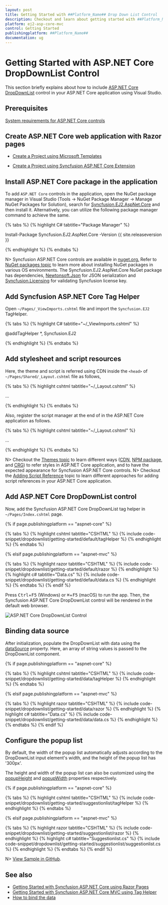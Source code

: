 ```yaml
---
layout: post
title: Getting Started with ##Platform_Name## Drop Down List Control
description: Checkout and learn about getting started with ##Platform_Name## Drop Down List control of Syncfusion Essential JS 2 and more details.
platform: ej2-asp-core-mvc
control: Getting Started
publishingplatform: ##Platform_Name##
documentation: ug
---
```



# Getting Started with ASP.NET Core DropDownList Control

This section briefly explains about how to include [ASP.NET Core DropDownList](https://www.syncfusion.com/aspnet-core-ui-controls/dropdown-list) control in your ASP.NET Core application using Visual Studio.

## Prerequisites

[System requirements for ASP.NET Core controls](https://ej2.syncfusion.com/aspnetcore/documentation/system-requirements/)

## Create ASP.NET Core web application with Razor pages

* [Create a Project using Microsoft Templates](https://docs.microsoft.com/en-us/aspnet/core/tutorials/razor-pages/razor-pages-start?view=aspnetcore-6.0&tabs=visual-studio#create-a-razor-pages-web-app)

* [Create a Project using Syncfusion ASP.NET Core Extension](https://ej2.syncfusion.com/aspnetcore/documentation/getting-started/project-template/)

## Install ASP.NET Core package in the application

To add `ASP.NET Core` controls in the application, open the NuGet package manager in Visual Studio (Tools → NuGet Package Manager → Manage NuGet Packages for Solution), search for [Syncfusion.EJ2.AspNet.Core](https://www.nuget.org/packages/Syncfusion.EJ2.AspNet.Core/) and then install it.  Alternatively, you can utilize the following package manager command to achieve the same.

{% tabs %}
{% highlight C# tabtitle="Package Manager" %}

Install-Package Syncfusion.EJ2.AspNet.Core -Version {{ site.releaseversion }}

{% endhighlight %}
{% endtabs %}

N> Syncfusion ASP.NET Core controls are available in [nuget.org.](https://www.nuget.org/packages?q=syncfusion.EJ2) Refer to [NuGet packages topic](https://ej2.syncfusion.com/aspnetcore/documentation/nuget-packages/) to learn more about installing NuGet packages in various OS environments. The Syncfusion.EJ2.AspNet.Core NuGet package has dependencies, [Newtonsoft.Json](https://www.nuget.org/packages/Newtonsoft.Json/) for JSON serialization and [Syncfusion.Licensing](https://www.nuget.org/packages/Syncfusion.Licensing/) for validating Syncfusion license key.

## Add Syncfusion ASP.NET Core Tag Helper
Open `~/Pages/_ViewImports.cshtml` file and import the `Syncfusion.EJ2` TagHelper.

{% tabs %}
{% highlight C# tabtitle="~/_ViewImports.cshtml" %}

@addTagHelper *, Syncfusion.EJ2

{% endhighlight %}
{% endtabs %}

## Add stylesheet and script resources

Here, the theme and script is referred using CDN inside the `<head>` of `~/Pages/Shared/_Layout.cshtml` file as follows,

{% tabs %}
{% highlight cshtml tabtitle="~/_Layout.cshtml" %}

<head>
    ...
    <!-- Syncfusion ASP.NET Core controls styles -->
    <link rel="stylesheet" href="https://cdn.syncfusion.com/ej2/{{ site.ej2version }}/fluent.css" />
    <script src="https://cdn.syncfusion.com/ej2/{{ site.ej2version }}/dist/ej2.min.js"></script>
</head>

{% endhighlight %}
{% endtabs %}

Also, register the script manager <ejs-script> at the end of **<body>** in the ASP.NET Core application as follows.

{% tabs %}
{% highlight cshtml tabtitle="~/_Layout.cshtml" %}

<body>
    ...
    <!-- Syncfusion ASP.NET Core Script Manager -->
    <ejs-scripts></ejs-scripts>
</body>

{% endhighlight %}
{% endtabs %}

N> Checkout the [Themes topic](https://ej2.syncfusion.com/aspnetcore/documentation/appearance/theme/) to learn different ways ([CDN](https://ej2.syncfusion.com/aspnetcore/documentation/common/adding-script-references#cdn-reference), [NPM package](https://ej2.syncfusion.com/aspnetcore/documentation/common/adding-script-references#node-package-manager-npm), and [CRG](https://ej2.syncfusion.com/aspnetcore/documentation/common/custom-resource-generator/)) to refer styles in ASP.NET Core application, and to have the expected appearance for Syncfusion ASP.NET Core controls.
N> Checkout the [Adding Script Reference](https://ej2.syncfusion.com/aspnetcore/documentation/common/adding-script-references) topic to learn different approaches for adding script references in your ASP.NET Core application.

## Add ASP.NET Core DropDownList control

Now, add the Syncfusion ASP.NET Core DropDownList tag helper in `~/Pages/Index.cshtml` page.

{% if page.publishingplatform == "aspnet-core" %}

{% tabs %}
{% highlight cshtml tabtitle="CSHTML" %}
{% include code-snippet/dropdownlist/getting-started/default/tagHelper %}
{% endhighlight %}
{% endtabs %}

{% elsif page.publishingplatform == "aspnet-mvc" %}

{% tabs %}
{% highlight razor tabtitle="CSHTML" %}
{% include code-snippet/dropdownlist/getting-started/default/razor %}
{% endhighlight %}
{% highlight c# tabtitle="Data.cs" %}
{% include code-snippet/dropdownlist/getting-started/default/data.cs %}
{% endhighlight %}
{% endtabs %}
{% endif %}

Press <kbd>Ctrl</kbd>+<kbd>F5</kbd> (Windows) or <kbd>⌘</kbd>+<kbd>F5</kbd> (macOS) to run the app. Then, the Syncfusion ASP.NET Core DropDownList control will be rendered in the default web browser.

![ASP.NET Core DropDownList Control](images/dropdownlist-control.png)

## Binding data source

After initialization, populate the DropDownList with data using the [dataSource](https://help.syncfusion.com/cr/cref_files/aspnetcore-js2/Syncfusion.EJ2~Syncfusion.EJ2.DropDowns.DropDownList~DataSource.html) property. Here, an array of string values is passed to the DropDownList component.

{% if page.publishingplatform == "aspnet-core" %}

{% tabs %}
{% highlight cshtml tabtitle="CSHTML" %}
{% include code-snippet/dropdownlist/getting-started/data/tagHelper %}
{% endhighlight %}
{% endtabs %}

{% elsif page.publishingplatform == "aspnet-mvc" %}

{% tabs %}
{% highlight razor tabtitle="CSHTML" %}
{% include code-snippet/dropdownlist/getting-started/data/razor %}
{% endhighlight %}
{% highlight c# tabtitle="Data.cs" %}
{% include code-snippet/dropdownlist/getting-started/data/data.cs %}
{% endhighlight %}
{% endtabs %}
{% endif %}



## Configure the popup list

By default, the width of the popup list automatically adjusts according to the DropDownList input element's width, and the height of the popup list has '300px'.

The height and width of the popup list can also be customized using the [popupHeight](https://help.syncfusion.com/cr/cref_files/aspnetcore-js2/Syncfusion.EJ2~Syncfusion.EJ2.DropDowns.DropDownList~PopupHeight.html) and [popupWidth](https://help.syncfusion.com/cr/cref_files/aspnetcore-js2/Syncfusion.EJ2~Syncfusion.EJ2.DropDowns.DropDownList~PopupWidth.html) properties respectively.

{% if page.publishingplatform == "aspnet-core" %}

{% tabs %}
{% highlight cshtml tabtitle="CSHTML" %}
{% include code-snippet/dropdownlist/getting-started/suggestionlist/tagHelper %}
{% endhighlight %}
{% endtabs %}

{% elsif page.publishingplatform == "aspnet-mvc" %}

{% tabs %}
{% highlight razor tabtitle="CSHTML" %}
{% include code-snippet/dropdownlist/getting-started/suggestionlist/razor %}
{% endhighlight %}
{% highlight c# tabtitle="Suggestionlist.cs" %}
{% include code-snippet/dropdownlist/getting-started/suggestionlist/suggestionlist.cs %}
{% endhighlight %}
{% endtabs %}
{% endif %}

N> [View Sample in GitHub](https://github.com/SyncfusionExamples/ASP-NET-Core-Getting-Started-Examples/tree/main/DropDownList/ASP.NET%20Core%20Tag%20Helper%20Examples).

## See also

* [Getting Started with Syncfusion ASP.NET Core using Razor Pages](https://ej2.syncfusion.com/aspnetcore/documentation/getting-started/razor-pages/)
* [Getting Started with Syncfusion ASP.NET Core MVC using Tag Helper](https://ej2.syncfusion.com/aspnetcore/documentation/getting-started/aspnet-core-mvc-taghelper)
* [How to bind the data](./data-binding/)